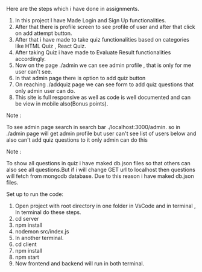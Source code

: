 Here are the steps which i have done in assignments.






1) In this project I have Made Login and Sign Up functionalities.
2) After that there is profile screen to see profile of user and after that click on add attempt button. 
3) After that i have made to take quiz functionalities based on categories like HTML Quiz , React Quiz.
4) After taking Quiz i have made to Evaluate Result functionalities accordingly.
5) Now on the page ./admin we can see admin profile , that is only for me user can't see.
6) In that admin page there is option to add quiz button
7) On reaching ./addquiz page we can see form to add quiz questions that only admin user can do.
8) This site is full responsive as well as code is well documented and can be view in mobile also(Bonus points).



Note : 

To see admin page 
search in search bar
./localhost:3000/admin.
so in ./admin page will get admin profile but user can't see list of users below and also can't add quiz questions to it only admin can do this


Note : 

To show all questions in quiz i have maked db.json files so that others can also see all questions.But if i will change GET url to localhost then questions will fetch from mongodb database. 
Due to this reason i have maked db.json files.





Set up to run the code:

1) Open project with root directory in one folder in VsCode and in terminal , In terminal do these steps.
2) cd server
3) npm install
4) nodemon src/index.js
5) In another terminal.
6) cd client
7) npm install
8) npm start
9) Now frontend and backend will run in both terminal.

